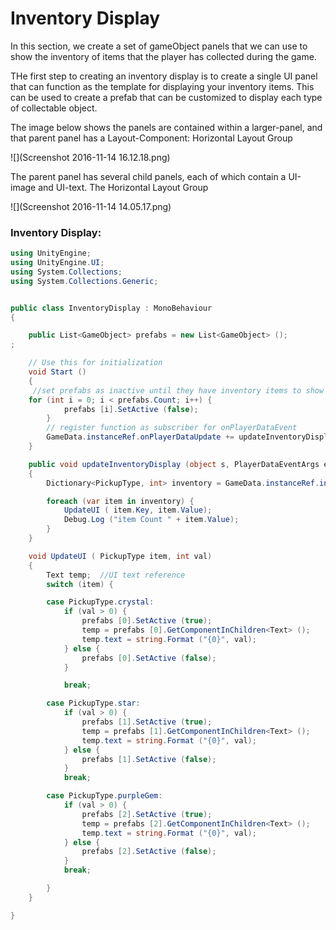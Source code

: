 # Inventory Display

In this section, we create a set of gameObject panels that we can use to show the inventory of items that the player has collected during the game.

THe first step to creating an inventory display is to create a single UI panel that can function as the template for displaying your inventory items.  This can be used to create a prefab that can be customized to display each type of collectable object.

The image below shows the panels are contained within a larger-panel, and that parent panel has a Layout-Component: Horizontal Layout Group

![](Screenshot 2016-11-14 16.12.18.png)

The parent panel has several child panels, each of which contain a UI-image and UI-text.  The Horizontal Layout Group

![](Screenshot 2016-11-14 14.05.17.png)

### Inventory Display:

```C\#
using UnityEngine;
using UnityEngine.UI;
using System.Collections;
using System.Collections.Generic;


public class InventoryDisplay : MonoBehaviour
{

    public List<GameObject> prefabs = new List<GameObject> ();
;

    // Use this for initialization
    void Start ()
    {
     //set prefabs as inactive until they have inventory items to show   
    for (int i = 0; i < prefabs.Count; i++) {
            prefabs [i].SetActive (false);
        }
        // register function as subscriber for onPlayerDataEvent
        GameData.instanceRef.onPlayerDataUpdate += updateInventoryDisplay;
    }

    public void updateInventoryDisplay (object s, PlayerDataEventArgs e)
    {
        Dictionary<PickupType, int> inventory = GameData.instanceRef.inventory;

        foreach (var item in inventory) {
            UpdateUI ( item.Key, item.Value); 
            Debug.Log ("item Count " + item.Value);
        }
    }

    void UpdateUI ( PickupType item, int val)
    {
        Text temp;  //UI text reference
        switch (item) {

        case PickupType.crystal:
            if (val > 0) {
                prefabs [0].SetActive (true);
                temp = prefabs [0].GetComponentInChildren<Text> ();
                temp.text = string.Format ("{0}", val);
            } else {
                prefabs [0].SetActive (false);
            }

            break;

        case PickupType.star:
            if (val > 0) {
                prefabs [1].SetActive (true);
                temp = prefabs [1].GetComponentInChildren<Text> ();
                temp.text = string.Format ("{0}", val);
            } else {
                prefabs [1].SetActive (false);
            }
            break;

        case PickupType.purpleGem:
            if (val > 0) {
                prefabs [2].SetActive (true);
                temp = prefabs [2].GetComponentInChildren<Text> ();
                temp.text = string.Format ("{0}", val);
            } else {
                prefabs [2].SetActive (false);
            }
            break;

        }
    }

}
```



